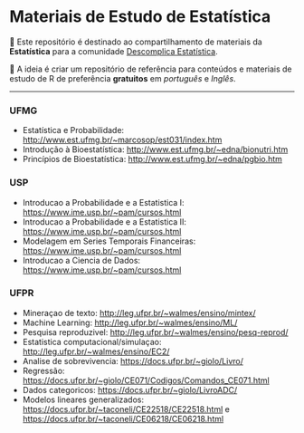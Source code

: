 
# Materiais de Estudo de Estatística

:file_folder: Este repositório é destinado ao compartilhamento de materiais da **Estatística** para a comunidade
[Descomplica Estatística](https://www.instagram.com/descomplicaestatistica/). 

:pushpin: A ideia é criar um repositório de referência para conteúdos e materiais de estudo de R de preferência **gratuitos** em *português* e *Inglês*. 

------


### UFMG
- Estatística e Probabilidade: http://www.est.ufmg.br/~marcosop/est031/index.htm
- Introdução à Bioestatística: http://www.est.ufmg.br/~edna/bionutri.htm
- Princípios de Bioestatística: http://www.est.ufmg.br/~edna/pgbio.htm

### USP
- Introducao a Probabilidade e a Estatistica I: https://www.ime.usp.br/~pam/cursos.html
- Introducao a Probabilidade e a Estatistica II: https://www.ime.usp.br/~pam/cursos.html
- Modelagem em Series Temporais Financeiras: https://www.ime.usp.br/~pam/cursos.html
- Introducao a Ciencia de Dados: https://www.ime.usp.br/~pam/cursos.html


### UFPR
- Mineraçao de texto: http://leg.ufpr.br/~walmes/ensino/mintex/
- Machine Learning: http://leg.ufpr.br/~walmes/ensino/ML/
- Pesquisa reproduzivel: http://leg.ufpr.br/~walmes/ensino/pesq-reprod/
- Estatistica computacional/simulaçao: http://leg.ufpr.br/~walmes/ensino/EC2/
- Analise de sobrevivencia: https://docs.ufpr.br/~giolo/Livro/
- Regressão: https://docs.ufpr.br/~giolo/CE071/Codigos/Comandos_CE071.html
- Dados categoricos: https://docs.ufpr.br/~giolo/LivroADC/
- Modelos lineares generalizados: https://docs.ufpr.br/~taconeli/CE22518/CE22518.html e https://docs.ufpr.br/~taconeli/CE06218/CE06218.html

 


